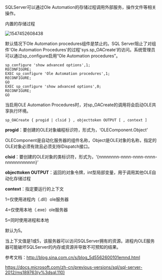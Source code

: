 SQLServer可以通过Ole Automation的存储过程调用外部服务，操作文件等相关操作。

内置的存储过程

![1547452608438](C:\Users\fandashen\AppData\Roaming\Typora\typora-user-images\1547452608438.png)

默认情况下Ole Automation procedures组件是禁止的。SQL Server阻止了对组件'Ole Automation Procedures'的过程'sys.sp_OACreate'的访问。系统管理员可以通过sp_configure启用“Ole Automation procedures”。

```
sp_configure 'show advanced options',1;
RECONFIGURE;
EXEC sp_configure 'Ole Automation procedures',1;
RECONFIGURE;
GO
EXEC sp_configure 'show advanced options',0;
RECONFIGURE;
GO
```

当启用OLE Automation Procedures时，对sp_OACreate的调用将会启动OLE共享执行环境。

```
sp_OACreate { progid | clsid } , objecttoken OUTPUT [ , context ]
```

**progid**：要创建的OLE对象编程标识符，形式为，‘OLEComponent.Object’

OLEComponent是自动化服务器的组件名称，Object是OLE对象的名称，指定的OLE对象必须有效且必须支持IDispatch接口。

**clsid**：要创建的OLE对象的类标识符，形式为，‘{nnnnnnnn-nnnn-nnnn-nnnn-nnnnnnnnnnnn}’

**objecttoken OUTPUT**：返回的对象令牌，int型局部变量，用于调用其他OLE自动化存储过程

**context**：指定要运行的上下文

1=仅使用进程内（.dll）ole服务器

4=仅使用本地（.exe）ole服务器

5=同时使用进程和本地

默认为5。

当上下文值是1或5，该服务器可以访问SQLServer拥有的资源。进程内OLE服务器可能破坏SQLServer的内存或资源并导致不可预知的结果。



参考文档：http://blog.sina.com.cn/s/blog_5d5562600101emnd.html

https://docs.microsoft.com/zh-cn/previous-versions/sql/sql-server-2012/ms189763(v%3dsql.110)
